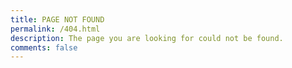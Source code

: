 ```yaml
---
title: PAGE NOT FOUND
permalink: /404.html
description: The page you are looking for could not be found.
comments: false
---
```

